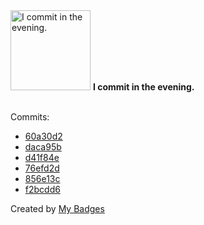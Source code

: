 <img src="https://my-badges.github.io/my-badges/evening-commits.png" alt="I commit in the evening." title="I commit in the evening." width="128">
<strong>I commit in the evening.</strong>
<br><br>

Commits:

- <a href="https://github.com/ksysoev/help-my-pet/commit/60a30d2d477654b71373914cdc00c374f4eb27fe">60a30d2</a>
- <a href="https://github.com/ksysoev/help-my-pet/commit/daca95b1a1a936213cff086366f4d4f9c57b3a62">daca95b</a>
- <a href="https://github.com/ksysoev/help-my-pet/commit/d41f84e4e6115c289693860968167b2c9d9dc8e7">d41f84e</a>
- <a href="https://github.com/ksysoev/help-my-pet/commit/76efd2d4997ef99da1085547c1285c53cd9a7c5e">76efd2d</a>
- <a href="https://github.com/ksysoev/help-my-pet/commit/856e13cb29b8031bbc8748f0c2b13e6c5b0cfbe1">856e13c</a>
- <a href="https://github.com/ksysoev/help-my-pet/commit/f2bcdd61b3346a896f6cda2031fea8cb75920e8b">f2bcdd6</a>


Created by <a href="https://github.com/my-badges/my-badges">My Badges</a>